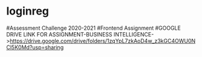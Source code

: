 # loginreg
#Assessment Challenge 2020-2021
#Frontend Assignment
#GOOGLE DRIVE LINK FOR ASSIGNMENT-BUSINESS INTELLIGENCE->https://drive.google.com/drive/folders/1zqYpL7zkAoD4w_z3kGC4OWU0NCl5K0Md?usp=sharing
